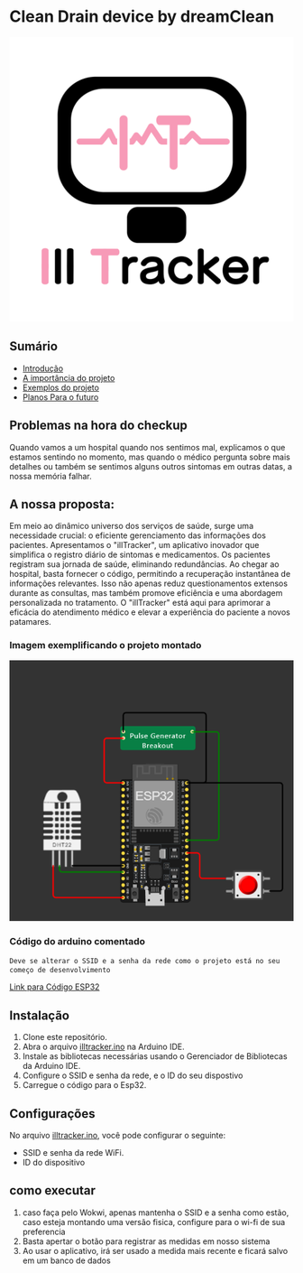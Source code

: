 # Clean Drain device by dreamClean
![Logoilltracker](/illtrackerlogo.png)
## Sumário
- [Introdução](#Problemas-na-hora-do-checkup)
- [A importância do projeto](#a-nossa-importância)
- [Exemplos do projeto](#Imagem-exemplificando-o-projeto-montado)
- [Planos Para o futuro](#Melhorias-futuras)


## Problemas na hora do checkup
Quando vamos a um hospital quando nos sentimos mal, explicamos o que estamos sentindo no momento, mas quando o médico pergunta sobre mais detalhes ou também se sentimos alguns
outros sintomas em outras datas, a nossa memória falhar.

## A nossa proposta:
Em meio ao dinâmico universo dos serviços de saúde, surge uma necessidade crucial: o eficiente gerenciamento das informações dos pacientes. Apresentamos o "illTracker", um aplicativo inovador que simplifica o registro diário de sintomas e medicamentos. Os pacientes registram sua jornada de saúde, eliminando redundâncias. Ao chegar ao hospital, basta fornecer o código, permitindo a recuperação instantânea de informações relevantes. Isso não apenas reduz questionamentos extensos durante as consultas, mas também promove eficiência e uma abordagem personalizada no tratamento. O "illTracker" está aqui para aprimorar a eficácia do atendimento médico e elevar a experiência do paciente a novos patamares.



### Imagem exemplificando o projeto montado 
![Imagem Arduino Montado](/Hardware.png)
### Código do arduino comentado
    Deve se alterar o SSID e a senha da rede como o projeto está no seu começo de desenvolvimento
[Link para Código ESP32](/illtracker.ino)
## Instalação

1. Clone este repositório.
2. Abra o arquivo [illtracker.ino](/illtracker.ino) na Arduino IDE.
3. Instale as bibliotecas necessárias usando o Gerenciador de Bibliotecas da Arduino IDE.
4. Configure o SSID e senha da rede, e o ID do seu dispostivo
5. Carregue o código para o Esp32.
## Configurações

No arquivo [illtracker.ino](/illtracker.ino), você pode configurar o seguinte:

- SSID e senha da rede WiFi.
- ID do dispositivo

## como executar

1. caso faça pelo Wokwi, apenas mantenha o SSID e a senha como estão, caso esteja montando uma versão fisica, configure para o wi-fi de sua preferencia
2. Basta apertar o botão para registrar as medidas em nosso sistema
3. Ao usar o aplicativo, irá ser usado a medida mais recente e ficará salvo em um banco de dados



